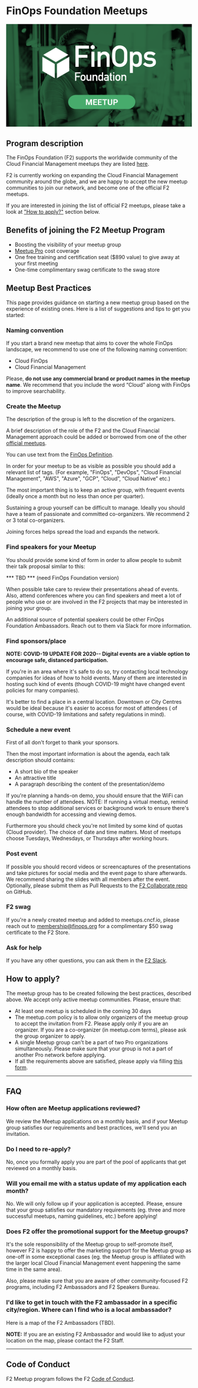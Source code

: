 # FinOps Foundation Meetups

![Become an Ambassador and start your own Meetup](/img/finops-meetup.png)

## Program description
The FinOps Foundation (F2) supports the worldwide community of the Cloud Financial Management meetups they are listed [here](https://www.meetup.com/pro/finops/).

F2 is currently working on expanding the Cloud Financial Management community around the globe, and we are happy to accept the new meetup communities to join our network, and become one of the official F2 meetups.

If you are interested in joining the list of official F2 meetups, please take a look at ["How to apply?"](#apply) section below.

## Benefits of joining the F2 Meetup Program

* Boosting the visibility of your meetup group
* [Meetup Pro](https://www.meetup.com/lp/meetup-pro) cost coverage
* One free training and certification seat ($890 value) to give away at your first meeting
* One-time complimentary swag certificate to the swag store

## Meetup Best Practices

This page provides guidance on starting a new meetup group based on the experience of existing ones.
Here is a list of suggestions and tips to get you started:

### Naming convention

If you start a brand new meetup that aims to cover the whole FinOps landscape, we recommend to use one of the following naming convention:

* Cloud FinOps <Location>
* Cloud Financial Management <Location>

Please, **do not use any commercial brand or product names in the meetup name**. We recommend that you include the word “Cloud” along with FinOps to improve searchability.

### Create the Meetup

The description of the group is left to the discretion of the organizers.

A brief description of the role of the F2 and the Cloud Financial Management approach could be added or borrowed from one of the other [official meetups](https://www.meetup.com/pro/finops/).

You can use text from the [FinOps Definition](https://github.com/finopsfoundation/definition).

In order for your meetup to be as visible as possible you should add a relevant list of tags.
(For example, "FinOps", "DevOps", "Cloud Financial Management", "AWS", "Azure", "GCP", “Cloud”, “Cloud Native” etc.)

The most important thing is to keep an active group, with frequent events (ideally once a month but no less than once per quarter).

Sustaining a group yourself can be difficult to manage. Ideally you should have a team of passionate and committed co-organizers. We recommend 2 or 3 total co-organizers.

Joining forces helps spread the load and expands the network.

### Find speakers for your Meetup

You should provide some kind of form in order to allow people to submit their talk proposal similar to this:

*** TBD *** (need FinOps Foundation version)

When possible take care to review their presentations ahead of events. Also, attend conferences where you can find speakers and meet a lot of people who use or are involved in the F2 projects that may be interested in joining your group.

An additional source of potential speakers could be other FinOps Foundation Ambassadors. Reach out to them via Slack for more information.

### Find sponsors/place

**NOTE: COVID-19 UPDATE FOR 2020-- Digital events are a viable option to encourage safe, distanced participation.**

If you're in an area where it's safe to do so, try contacting local technology companies for ideas of how to hold events. Many of them are interested in hosting such kind of events (though COVID-19 might have changed event policies for many companies).

It's better to find a place in a central location. Downtown or City Centres would be ideal because it's easier to access for most of attendees ( of course, with COVID-19 limitations and safety regulations in mind).

### Schedule a new event

First of all don't forget to thank your sponsors.

Then the most important information is about the agenda, each talk description should contains:
* A short bio of the speaker
* An attractive title
* A paragraph describing the content of the presentation/demo

If you're planning a hands-on demo, you should ensure that the WiFi can handle the number of attendees. NOTE: If running a virtual meetup, remind attendees to stop additional services or background work to ensure there's enough bandwidth for accessing and viewing demos.

Furthermore you should check you're not limited by some kind of quotas (Cloud provider).
The choice of date and time matters. Most of meetups choose Tuesdays, Wednesdays, or Thursdays after working hours.

### Post event
If possible you should record videos or screencaptures of the presentations and take pictures for social media and the event page to share afterwards. We recommend sharing the slides with all members after the event. Optionally, please submit them as Pull Requests to the [F2 Collaborate repo](https://github.com/finopsfoundation/collaborate) on GitHub.

### F2 swag
If you're a newly created meetup and added to meetups.cncf.io, please reach out to membership@finops.org for a complimentary $50 swag certificate to the F2 Store.

### Ask for help
If you have any other questions, you can ask them in the [F2 Slack](https://finopsfoundation.slack.com/).

<span id="apply"></span>
## How to apply?
The meetup group has to be created following the best practices, described above. We accept only active meetup communities. Please, ensure that:

* At least one meetup is scheduled in the coming 30 days
* The meetup.com policy is to allow only organizers of the meetup group to accept the invitation from F2. Please apply only if you are an organizer. If you are a co-organizer (in meetup.com terms), please ask the group organizer to apply.
* A single Meetup group can't be a part of two Pro organizations simultaneously. Please make sure that your group is not a part of another Pro network before applying.
* If all the requirements above are satisfied, please apply via filling [this form](https://share.hsforms.com/1qrMpNMuiQsG5e5n22a-Scw38fku).

---

## FAQ
### How often are Meetup applications reviewed?
We review the Meetup applications on a monthly basis, and if your Meetup group satisfies our requirements and best practices, we'll send you an invitation.

### Do I need to re-apply?
No, once you formally apply you are part of the pool of applicants that get reviewed on a monthly basis.

### Will you email me with a status update of my application each month?

No. We will only follow up if your application is accepted.
Please, ensure that your group satisfies our mandatory requirements (eg. three and more successful meetups, naming guidelines, etc.) before applying!
### Does F2 offer the promotional support for the Meetup groups?

It's the sole responsibility of the Meetup group to self-promote itself, however F2 is happy to offer the marketing support for the Meetup group as one-off in some exceptional cases (eg. the Meetup group is affiliated with the larger local Cloud Financial Management event happening the same time in the same area).

Also, please make sure that you are aware of other community-focused F2 programs, including F2 Ambassadors and F2 Speakers Bureau.

### I'd like to get in touch with the F2 ambassador in a specific city/region. Where can I find who is a local ambassador?

Here is a map of the F2 Ambassadors (TBD).

**NOTE:** If you are an existing F2 Ambassador and would like to adjust your location on the map, please contact the F2 Staff.

---

## Code of Conduct

F2 Meetup program follows the F2 [Code of Conduct](https://github.com/finopsfoundation/tac/blob/master/codeofconduct.md).